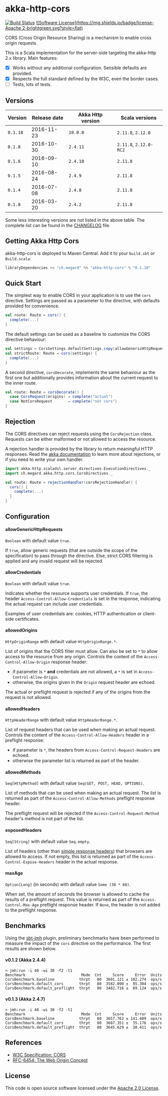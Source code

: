 # akka-http-cors

[![Build Status](https://travis-ci.org/lomigmegard/akka-http-cors.svg?branch=master&style=flat)](https://travis-ci.org/lomigmegard/akka-http-cors)
[![Software License](https://img.shields.io/badge/license-Apache 2-brightgreen.svg?style=flat)](LICENSE)

CORS (Cross Origin Resource Sharing) is a mechanism to enable cross origin requests.

This is a Scala implementation for the server-side targeting the akka-http 2.x library. Main features:
- [x] Works without any additional configuration. Sensible defaults are provided.
- [x] Respects the full standard defined by the W3C, even the border cases.
- [ ] Tests, lots of tests.

## Versions

| Version  | Release date | Akka Http version | Scala versions         |
| -------- | ------------ | ----------------- | ---------------------- |
| `0.1.10` | 2016-11-23   | `10.0.0`          | `2.11.8`, `2.12.0`     |
| `0.1.8`  | 2016-10-30   | `2.4.11`          | `2.11.8`, `2.12.0-RC2` |
| `0.1.6`  | 2016-09-10   | `2.4.10`          | `2.11.8`               |
| `0.1.5`  | 2016-08-24   | `2.4.9`           | `2.11.8`               |
| `0.1.4`  | 2016-07-08   | `2.4.8`           | `2.11.8`               |
| `0.1.0`  | 2016-03-20   | `2.4.2`           | `2.11.8`               |

Some less interesting versions are not listed in the above table. The complete list can be found in the [CHANGELOG](CHANGELOG.md) file.

## Getting Akka Http Cors
akka-http-cors is deployed to Maven Central. Add it to your `build.sbt` or `Build.scala`:
```scala
libraryDependencies += "ch.megard" %% "akka-http-cors" % "0.1.10"
```

## Quick Start
The simplest way to enable CORS in your application is to use the `cors` directive.
Settings are passed as a parameter to the directive, with defaults provided for convenience.
```scala
val route: Route = cors() {
  complete(...)
}
```

The default settings can be used as a baseline to customize the CORS directive behaviour:
```scala
val settings = CorsSettings.defaultSettings.copy(allowGenericHttpRequests = false)
val strictRoute: Route = cors(settings) {
  complete(...)
}
```

A second directive, `corsDecorate`, implements the same behaviour as the first one but additionally provides information about the current request to the inner route.
```scala
val route: Route = corsDecorate() {
  case CorsRequest(origins) ⇒ complete("actual")
  case NotCorsRequest       ⇒ complete("not cors")
}
```

## Rejection
The CORS directives can reject requests using the `CorsRejection` class. Requests can be either malformed or not allowed to access the resource.

A rejection handler is provided by the library to return meaningful HTTP responses. Read the [akka documentation](http://doc.akka.io/docs/akka/2.4/scala/http/routing-dsl/rejections.html) to learn more about rejections, or if you need to write your own handler.
```scala
import akka.http.scaladsl.server.directives.ExecutionDirectives._
import ch.megard.akka.http.cors.CorsDirectives._

val route: Route = rejectionHandler(corsRejectionHandler) {
  cors() {
    complete(...)
  }
}
```

## Configuration

#### allowGenericHttpRequests
`Boolean` with default value `true`.

If `true`, allow generic requests (that are outside the scope of the specification) to pass through the directive. Else, strict CORS filtering is applied and any invalid request will be rejected.

#### allowCredentials
`Boolean` with default value `true`.

Indicates whether the resource supports user credentials.  If `true`, the header `Access-Control-Allow-Credentials` is set in the response, indicating the actual request can include user credentials.

Examples of user credentials are: cookies, HTTP authentication or client-side certificates.

#### allowedOrigins
`HttpOriginRange` with default value `HttpOriginRange.*`.

List of origins that the CORS filter must allow. Can also be set to `*` to allow access to the resource from any origin. Controls the content of the `Access-Control-Allow-Origin` response header:
* if parameter is `*` **and** credentials are not allowed, a `*` is set in `Access-Control-Allow-Origin`.
* otherwise, the origins given in the `Origin` request header are echoed.

The actual or preflight request is rejected if any of the origins from the request is not allowed.

#### allowedHeaders
`HttpHeaderRange` with default value `HttpHeaderRange.*`.

 List of request headers that can be used when making an actual request. Controls the content of the `Access-Control-Allow-Headers` header in a preflight response:
 * if parameter is `*`, the headers from `Access-Control-Request-Headers` are echoed.
 * otherwise the parameter list is returned as part of the header.

#### allowedMethods
`Seq[HttpMethod]` with default value `Seq(GET, POST, HEAD, OPTIONS)`.

List of methods that can be used when making an actual request. The list is returned as part of the `Access-Control-Allow-Methods` preflight response header.

The preflight request will be rejected if the `Access-Control-Request-Method` header's method is not part of the list.

#### exposedHeaders
`Seq[String]` with default value `Seq.empty`.

List of headers (other than [simple response headers](https://www.w3.org/TR/cors/#simple-response-header)) that browsers are allowed to access. If not empty, this list is returned as part of the `Access-Control-Expose-Headers` header in the actual response.

#### maxAge
`Option[Long]` (in seconds) with default value `Some (30 * 60)`.

When set, the amount of seconds the browser is allowed to cache the results of a preflight request. This value is returned as part of the `Access-Control-Max-Age` preflight response header. If `None`, the header is not added to the preflight response.

## Benchmarks
Using the [sbt-jmh](https://github.com/ktoso/sbt-jmh) plugin, preliminary benchmarks have been performed to measure the impact of the `cors` directive on the performance. The first results are shown below.

#### v0.1.2 (Akka 2.4.4)
```
> jmh:run -i 40 -wi 30 -f2 -t1
Benchmark                         Mode  Cnt     Score     Error  Units
CorsBenchmark.baseline           thrpt   80  3601.121 ± 102.274  ops/s
CorsBenchmark.default_cors       thrpt   80  3582.090 ±  95.304  ops/s
CorsBenchmark.default_preflight  thrpt   80  3482.716 ±  89.124  ops/s
```

#### v0.1.3 (Akka 2.4.7)
```
> jmh:run -i 40 -wi 30 -f2 -t1
Benchmark                         Mode  Cnt     Score     Error  Units
CorsBenchmark.baseline           thrpt   80  3657.762 ± 141.409  ops/s
CorsBenchmark.default_cors       thrpt   80  3687.351 ±  35.176  ops/s
CorsBenchmark.default_preflight  thrpt   80  3645.629 ±  30.411  ops/s
```

## References
- [W3C Specification: CORS](https://www.w3.org/TR/cors/)
- [RFC-6454: The Web Origin Concept](https://tools.ietf.org/html/rfc6454)

## License
This code is open source software licensed under the [Apache 2.0 License](https://www.apache.org/licenses/LICENSE-2.0.html).
